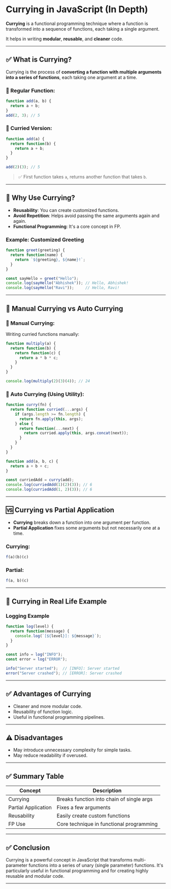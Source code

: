 # Currying in JavaScript (In Depth)

**Currying** is a functional programming technique where a function is transformed into a sequence of functions, each taking a single argument.

It helps in writing **modular**, **reusable**, and **cleaner** code.

---

## ✅ What is Currying?

Currying is the process of **converting a function with multiple arguments into a series of functions**, each taking one argument at a time.

### 🔹 Regular Function:

```js
function add(a, b) {
  return a + b;
}
add(2, 3); // 5
```

### 🔹 Curried Version:

```js
function add(a) {
  return function(b) {
    return a + b;
  }
}

add(2)(3); // 5
```

> ✅ First function takes `a`, returns another function that takes `b`.

---

## 🧠 Why Use Currying?

* **Reusability**: You can create customized functions.
* **Avoid Repetition**: Helps avoid passing the same arguments again and again.
* **Functional Programming**: It's a core concept in FP.

### Example: Customized Greeting

```js
function greet(greeting) {
  return function(name) {
    return `${greeting}, ${name}!`;
  }
}

const sayHello = greet("Hello");
console.log(sayHello("Abhishek")); // Hello, Abhishek!
console.log(sayHello("Ravi"));     // Hello, Ravi!
```

---

## 🔄 Manual Currying vs Auto Currying

### 🔹 Manual Currying:

Writing curried functions manually:

```js
function multiply(a) {
  return function(b) {
    return function(c) {
      return a * b * c;
    }
  }
}

console.log(multiply(2)(3)(4)); // 24
```

### 🔹 Auto Currying (Using Utility):

```js
function curry(fn) {
  return function curried(...args) {
    if (args.length >= fn.length) {
      return fn.apply(this, args);
    } else {
      return function(...next) {
        return curried.apply(this, args.concat(next));
      }
    }
  }
}

function add(a, b, c) {
  return a + b + c;
}

const curriedAdd = curry(add);
console.log(curriedAdd(1)(2)(3)); // 6
console.log(curriedAdd(1, 2)(3)); // 6
```

---

## 🆚 Currying vs Partial Application

* **Currying** breaks down a function into one argument per function.
* **Partial Application** fixes some arguments but not necessarily one at a time.

### Currying:

```js
f(a)(b)(c)
```

### Partial:

```js
f(a, b)(c)
```

---

## 📌 Currying in Real Life Example

### Logging Example

```js
function log(level) {
  return function(message) {
    console.log(`[${level}]: ${message}`);
  }
}

const info = log("INFO");
const error = log("ERROR");

info("Server started");  // [INFO]: Server started
error("Server crashed"); // [ERROR]: Server crashed
```

---

## ✅ Advantages of Currying

* Cleaner and more modular code.
* Reusability of function logic.
* Useful in functional programming pipelines.

---

## ⚠️ Disadvantages

* May introduce unnecessary complexity for simple tasks.
* May reduce readability if overused.

---

## ✅ Summary Table

| Concept             | Description                               |
| ------------------- | ----------------------------------------- |
| Currying            | Breaks function into chain of single args |
| Partial Application | Fixes a few arguments                     |
| Reusability         | Easily create custom functions            |
| FP Use              | Core technique in functional programming  |

---

## ✅ Conclusion

Currying is a powerful concept in JavaScript that transforms multi-parameter functions into a series of unary (single parameter) functions. It's particularly useful in functional programming and for creating highly reusable and modular code.

---
